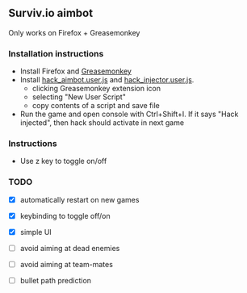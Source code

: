 
## Surviv.io aimbot

Only works on Firefox + Greasemonkey



### Installation instructions
- Install Firefox and [Greasemonkey](https://addons.mozilla.org/en-US/firefox/addon/greasemonkey/)
- Install
  [hack_aimbot.user.js](https://raw.githubusercontent.com/rpasta42/surviv.io-aimbot/master/hack_aimbot.user.js) and [hack_injector.user.js](https://github.com/rpasta42/surviv.io-aimbot/blob/master/hack_injector.user.js).
   - clicking Greasemonkey extension icon
   - selecting "New User Script"
   - copy contents of a script and save file
- Run the game and open console with Ctrl+Shift+I. If it says "Hack injected", then hack should activate in next game


### Instructions
- Use z key to toggle on/off

### TODO
- [x] automatically restart on new games
- [x] keybinding to toggle off/on
- [x] simple UI
- [ ] avoid aiming at dead enemies
- [ ] avoid aiming at team-mates
- [ ] bullet path prediction


